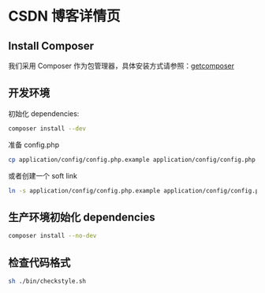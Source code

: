 # CSDN 博客详情页

## Install Composer

我们采用 Composer 作为包管理器，具体安装方式请参照：[getcomposer](https://getcomposer.org/doc/00-intro.md)

## 开发环境

初始化 dependencies:

```sh
composer install --dev
```

准备 config.php

```sh
cp application/config/config.php.example application/config/config.php
```

或者创建一个 soft link

```sh
ln -s application/config/config.php.example application/config/config.php
```

## 生产环境初始化 dependencies

```sh
composer install --no-dev
```

## 检查代码格式

```sh
sh ./bin/checkstyle.sh
```
